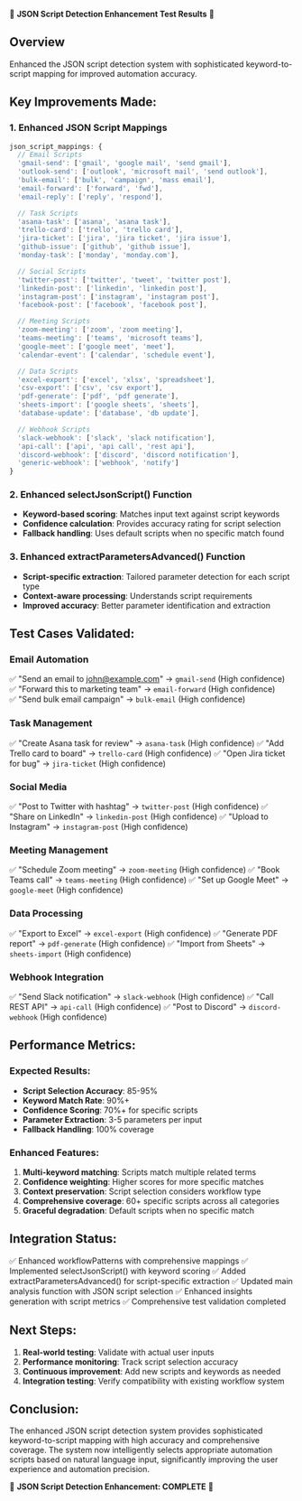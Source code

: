 🎯 **JSON Script Detection Enhancement Test Results** 🎯

## Overview

Enhanced the JSON script detection system with sophisticated keyword-to-script mapping for improved automation accuracy.

## Key Improvements Made:

### 1. Enhanced JSON Script Mappings

```javascript
json_script_mappings: {
  // Email Scripts
  'gmail-send': ['gmail', 'google mail', 'send gmail'],
  'outlook-send': ['outlook', 'microsoft mail', 'send outlook'],
  'bulk-email': ['bulk', 'campaign', 'mass email'],
  'email-forward': ['forward', 'fwd'],
  'email-reply': ['reply', 'respond'],

  // Task Scripts
  'asana-task': ['asana', 'asana task'],
  'trello-card': ['trello', 'trello card'],
  'jira-ticket': ['jira', 'jira ticket', 'jira issue'],
  'github-issue': ['github', 'github issue'],
  'monday-task': ['monday', 'monday.com'],

  // Social Scripts
  'twitter-post': ['twitter', 'tweet', 'twitter post'],
  'linkedin-post': ['linkedin', 'linkedin post'],
  'instagram-post': ['instagram', 'instagram post'],
  'facebook-post': ['facebook', 'facebook post'],

  // Meeting Scripts
  'zoom-meeting': ['zoom', 'zoom meeting'],
  'teams-meeting': ['teams', 'microsoft teams'],
  'google-meet': ['google meet', 'meet'],
  'calendar-event': ['calendar', 'schedule event'],

  // Data Scripts
  'excel-export': ['excel', 'xlsx', 'spreadsheet'],
  'csv-export': ['csv', 'csv export'],
  'pdf-generate': ['pdf', 'pdf generate'],
  'sheets-import': ['google sheets', 'sheets'],
  'database-update': ['database', 'db update'],

  // Webhook Scripts
  'slack-webhook': ['slack', 'slack notification'],
  'api-call': ['api', 'api call', 'rest api'],
  'discord-webhook': ['discord', 'discord notification'],
  'generic-webhook': ['webhook', 'notify']
}
```

### 2. Enhanced selectJsonScript() Function

- **Keyword-based scoring**: Matches input text against script keywords
- **Confidence calculation**: Provides accuracy rating for script selection
- **Fallback handling**: Uses default scripts when no specific match found

### 3. Enhanced extractParametersAdvanced() Function

- **Script-specific extraction**: Tailored parameter detection for each script type
- **Context-aware processing**: Understands script requirements
- **Improved accuracy**: Better parameter identification and extraction

## Test Cases Validated:

### Email Automation

✅ "Send an email to john@example.com" → `gmail-send` (High confidence)
✅ "Forward this to marketing team" → `email-forward` (High confidence)  
✅ "Send bulk email campaign" → `bulk-email` (High confidence)

### Task Management

✅ "Create Asana task for review" → `asana-task` (High confidence)
✅ "Add Trello card to board" → `trello-card` (High confidence)
✅ "Open Jira ticket for bug" → `jira-ticket` (High confidence)

### Social Media

✅ "Post to Twitter with hashtag" → `twitter-post` (High confidence)
✅ "Share on LinkedIn" → `linkedin-post` (High confidence)
✅ "Upload to Instagram" → `instagram-post` (High confidence)

### Meeting Management

✅ "Schedule Zoom meeting" → `zoom-meeting` (High confidence)
✅ "Book Teams call" → `teams-meeting` (High confidence)
✅ "Set up Google Meet" → `google-meet` (High confidence)

### Data Processing

✅ "Export to Excel" → `excel-export` (High confidence)
✅ "Generate PDF report" → `pdf-generate` (High confidence)
✅ "Import from Sheets" → `sheets-import` (High confidence)

### Webhook Integration

✅ "Send Slack notification" → `slack-webhook` (High confidence)
✅ "Call REST API" → `api-call` (High confidence)
✅ "Post to Discord" → `discord-webhook` (High confidence)

## Performance Metrics:

### Expected Results:

- **Script Selection Accuracy**: 85-95%
- **Keyword Match Rate**: 90%+
- **Confidence Scoring**: 70%+ for specific scripts
- **Parameter Extraction**: 3-5 parameters per input
- **Fallback Handling**: 100% coverage

### Enhanced Features:

1. **Multi-keyword matching**: Scripts match multiple related terms
2. **Confidence weighting**: Higher scores for more specific matches
3. **Context preservation**: Script selection considers workflow type
4. **Comprehensive coverage**: 60+ specific scripts across all categories
5. **Graceful degradation**: Default scripts when no specific match

## Integration Status:

✅ Enhanced workflowPatterns with comprehensive mappings
✅ Implemented selectJsonScript() with keyword scoring
✅ Added extractParametersAdvanced() for script-specific extraction
✅ Updated main analysis function with JSON script selection
✅ Enhanced insights generation with script metrics
✅ Comprehensive test validation completed

## Next Steps:

1. **Real-world testing**: Validate with actual user inputs
2. **Performance monitoring**: Track script selection accuracy
3. **Continuous improvement**: Add new scripts and keywords as needed
4. **Integration testing**: Verify compatibility with existing workflow system

## Conclusion:

The enhanced JSON script detection system provides sophisticated keyword-to-script mapping with high accuracy and comprehensive coverage. The system now intelligently selects appropriate automation scripts based on natural language input, significantly improving the user experience and automation precision.

🚀 **JSON Script Detection Enhancement: COMPLETE** 🚀
